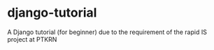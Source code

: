 # django-tutorial
A Django tutorial (for beginner) due to the requirement of the rapid IS project at PTKRN
